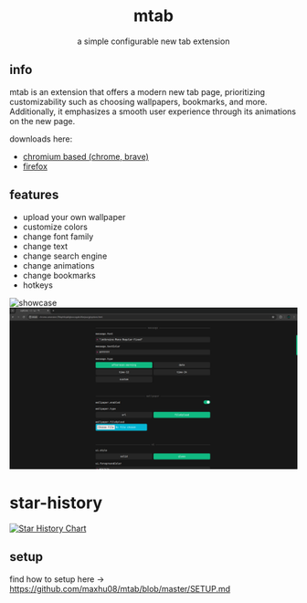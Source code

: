 <div align="center">

# mtab

a simple configurable new tab extension

</div>

## info

mtab is an extension that offers a modern new tab page, prioritizing customizability such as choosing wallpapers, bookmarks, and more. Additionally, it emphasizes a smooth user experience through its animations on the new page.

downloads here:

- [chromium based (chrome, brave)](https://chromewebstore.google.com/detail/mtab/fdaphilojaklgkoocegabckfanjoacjg)
- [firefox](https://addons.mozilla.org/en-US/firefox/addon/mtab)

## features

- upload your own wallpaper
- customize colors
- change font family
- change text
- change search engine
- change animations
- change bookmarks
- hotkeys

![showcase](./assets/mtab-showcase.png)
![demo-5](./assets/5.png)

# star-history

[![Star History Chart](https://api.star-history.com/svg?repos=maxhu08/mtab&type=Date)](https://star-history.com/#maxhu08/mtab&Date)

## setup

find how to setup here -> https://github.com/maxhu08/mtab/blob/master/SETUP.md
